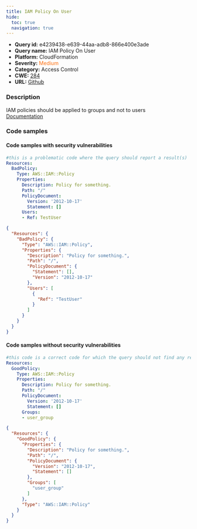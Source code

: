 ```yaml
---
title: IAM Policy On User
hide:
  toc: true
  navigation: true
---
```


<style>
  .highlight .hll {
    background-color: #ff171742;
  }
  .md-content {
    max-width: 1100px;
    margin: 0 auto;
  }
</style>

-   **Query id:** e4239438-e639-44aa-adb8-866e400e3ade
-   **Query name:** IAM Policy On User
-   **Platform:** CloudFormation
-   **Severity:** <span style="color:#ff7213">Medium</span>
-   **Category:** Access Control
-   **CWE:** <a href="https://cwe.mitre.org/data/definitions/284.html" onclick="newWindowOpenerSafe(event, 'https://cwe.mitre.org/data/definitions/284.html')">284</a>
-   **URL:** [Github](https://github.com/Checkmarx/kics/tree/master/assets/queries/cloudFormation/aws/iam_policy_on_user)

### Description
IAM policies should be applied to groups and not to users<br>
[Documentation](https://docs.aws.amazon.com/AWSCloudFormation/latest/UserGuide/aws-resource-iam-policy.html)

### Code samples
#### Code samples with security vulnerabilities
```yaml title="Positive test num. 1 - yaml file" hl_lines="11"
#this is a problematic code where the query should report a result(s)
Resources:
  BadPolicy:
    Type: AWS::IAM::Policy
    Properties:
      Description: Policy for something.
      Path: "/"
      PolicyDocument:
        Version: '2012-10-17'
        Statement: []
      Users:
      - Ref: TestUser
```
```json title="Positive test num. 2 - json file" hl_lines="12"
{
  "Resources": {
    "BadPolicy": {
      "Type": "AWS::IAM::Policy",
      "Properties": {
        "Description": "Policy for something.",
        "Path": "/",
        "PolicyDocument": {
          "Statement": [],
          "Version": "2012-10-17"
        },
        "Users": [
          {
            "Ref": "TestUser"
          }
        ]
      }
    }
  }
}

```


#### Code samples without security vulnerabilities
```yaml title="Negative test num. 1 - yaml file"
#this code is a correct code for which the query should not find any result
Resources:
  GoodPolicy:
    Type: AWS::IAM::Policy
    Properties:
      Description: Policy for something.
      Path: "/"
      PolicyDocument:
        Version: '2012-10-17'
        Statement: []
      Groups:
      - user_group
```
```json title="Negative test num. 2 - json file"
{
  "Resources": {
    "GoodPolicy": {
      "Properties": {
        "Description": "Policy for something.",
        "Path": "/",
        "PolicyDocument": {
          "Version": "2012-10-17",
          "Statement": []
        },
        "Groups": [
          "user_group"
        ]
      },
      "Type": "AWS::IAM::Policy"
    }
  }
}

```
